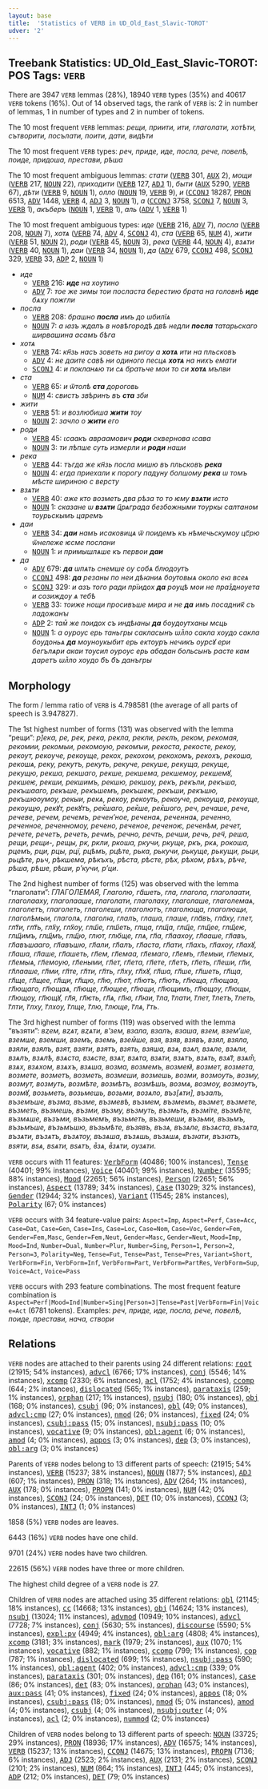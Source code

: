 ```yaml
---
layout: base
title:  'Statistics of VERB in UD_Old_East_Slavic-TOROT'
udver: '2'
---
```


## Treebank Statistics: UD_Old_East_Slavic-TOROT: POS Tags: `VERB`

There are 3947 `VERB` lemmas (28%), 18940 `VERB` types (35%) and 40617 `VERB` tokens (16%).
Out of 14 observed tags, the rank of `VERB` is: 2 in number of lemmas, 1 in number of types and 2 in number of tokens.

The 10 most frequent `VERB` lemmas: <em>рещи, приити, ити, глаголати, хотѣти, сътворити, посълати, поити, дати, видѣти</em>

The 10 most frequent `VERB` types:  <em>реч, приде, иде, посла, рече, повелѣ, поиде, придоша, престави, рѣша</em>

The 10 most frequent ambiguous lemmas: <em>стати</em> (<tt><a href="orv_torot-pos-VERB.html">VERB</a></tt> 301, <tt><a href="orv_torot-pos-AUX.html">AUX</a></tt> 2), <em>мощи</em> (<tt><a href="orv_torot-pos-VERB.html">VERB</a></tt> 217, <tt><a href="orv_torot-pos-NOUN.html">NOUN</a></tt> 22), <em>приходити</em> (<tt><a href="orv_torot-pos-VERB.html">VERB</a></tt> 127, <tt><a href="orv_torot-pos-ADJ.html">ADJ</a></tt> 1), <em>быти</em> (<tt><a href="orv_torot-pos-AUX.html">AUX</a></tt> 5290, <tt><a href="orv_torot-pos-VERB.html">VERB</a></tt> 67), <em>дѣти</em> (<tt><a href="orv_torot-pos-VERB.html">VERB</a></tt> 9, <tt><a href="orv_torot-pos-NOUN.html">NOUN</a></tt> 1), <em>олло</em> (<tt><a href="orv_torot-pos-NOUN.html">NOUN</a></tt> 19, <tt><a href="orv_torot-pos-VERB.html">VERB</a></tt> 9), <em>и</em> (<tt><a href="orv_torot-pos-CCONJ.html">CCONJ</a></tt> 18287, <tt><a href="orv_torot-pos-PRON.html">PRON</a></tt> 6513, <tt><a href="orv_torot-pos-ADV.html">ADV</a></tt> 1448, <tt><a href="orv_torot-pos-VERB.html">VERB</a></tt> 4, <tt><a href="orv_torot-pos-ADJ.html">ADJ</a></tt> 3, <tt><a href="orv_torot-pos-NOUN.html">NOUN</a></tt> 1), <em>а</em> (<tt><a href="orv_torot-pos-CCONJ.html">CCONJ</a></tt> 3758, <tt><a href="orv_torot-pos-SCONJ.html">SCONJ</a></tt> 7, <tt><a href="orv_torot-pos-NOUN.html">NOUN</a></tt> 3, <tt><a href="orv_torot-pos-VERB.html">VERB</a></tt> 1), <em>акъберъ</em> (<tt><a href="orv_torot-pos-NOUN.html">NOUN</a></tt> 1, <tt><a href="orv_torot-pos-VERB.html">VERB</a></tt> 1), <em>аль</em> (<tt><a href="orv_torot-pos-ADV.html">ADV</a></tt> 1, <tt><a href="orv_torot-pos-VERB.html">VERB</a></tt> 1)

The 10 most frequent ambiguous types:  <em>иде</em> (<tt><a href="orv_torot-pos-VERB.html">VERB</a></tt> 216, <tt><a href="orv_torot-pos-ADV.html">ADV</a></tt> 7), <em>посла</em> (<tt><a href="orv_torot-pos-VERB.html">VERB</a></tt> 208, <tt><a href="orv_torot-pos-NOUN.html">NOUN</a></tt> 7), <em>хотѧ</em> (<tt><a href="orv_torot-pos-VERB.html">VERB</a></tt> 74, <tt><a href="orv_torot-pos-ADV.html">ADV</a></tt> 4, <tt><a href="orv_torot-pos-SCONJ.html">SCONJ</a></tt> 4), <em>ста</em> (<tt><a href="orv_torot-pos-VERB.html">VERB</a></tt> 65, <tt><a href="orv_torot-pos-NUM.html">NUM</a></tt> 4), <em>жити</em> (<tt><a href="orv_torot-pos-VERB.html">VERB</a></tt> 51, <tt><a href="orv_torot-pos-NOUN.html">NOUN</a></tt> 2), <em>роди</em> (<tt><a href="orv_torot-pos-VERB.html">VERB</a></tt> 45, <tt><a href="orv_torot-pos-NOUN.html">NOUN</a></tt> 3), <em>река</em> (<tt><a href="orv_torot-pos-VERB.html">VERB</a></tt> 44, <tt><a href="orv_torot-pos-NOUN.html">NOUN</a></tt> 4), <em>взѧти</em> (<tt><a href="orv_torot-pos-VERB.html">VERB</a></tt> 40, <tt><a href="orv_torot-pos-NOUN.html">NOUN</a></tt> 1), <em>даи</em> (<tt><a href="orv_torot-pos-VERB.html">VERB</a></tt> 34, <tt><a href="orv_torot-pos-NOUN.html">NOUN</a></tt> 1), <em>да</em> (<tt><a href="orv_torot-pos-ADV.html">ADV</a></tt> 679, <tt><a href="orv_torot-pos-CCONJ.html">CCONJ</a></tt> 498, <tt><a href="orv_torot-pos-SCONJ.html">SCONJ</a></tt> 329, <tt><a href="orv_torot-pos-VERB.html">VERB</a></tt> 33, <tt><a href="orv_torot-pos-ADP.html">ADP</a></tt> 2, <tt><a href="orv_torot-pos-NOUN.html">NOUN</a></tt> 1)


* <em>иде</em>
  * <tt><a href="orv_torot-pos-VERB.html">VERB</a></tt> 216: <em><b>иде</b> на хѹтино</em>
  * <tt><a href="orv_torot-pos-ADV.html">ADV</a></tt> 7: <em>тое же зимы тои посласта берестию брата на головнѣ <b>иде</b> бѧху пожгли</em>
* <em>посла</em>
  * <tt><a href="orv_torot-pos-VERB.html">VERB</a></tt> 208: <em>брашно <b>посла</b> имъ до ѡбилїѧ</em>
  * <tt><a href="orv_torot-pos-NOUN.html">NOUN</a></tt> 7: <em>а ꙗзъ ждалъ в новѣгородѣ двѣ недли <b>посла</b> татарьскаго ширвашина асамъ бѣга</em>
* <em>хотѧ</em>
  * <tt><a href="orv_torot-pos-VERB.html">VERB</a></tt> 74: <em>кн҃зь насъ зоветь на ригѹ а <b>хотѧ</b> ити на пльсковъ</em>
  * <tt><a href="orv_torot-pos-ADV.html">ADV</a></tt> 4: <em>не даите савѣ ни одиного песцѧ <b>хотѧ</b> на нихъ емати</em>
  * <tt><a href="orv_torot-pos-SCONJ.html">SCONJ</a></tt> 4: <em>и покланѧю ти сѧ братьче мои то си <b>хотѧ</b> мълви</em>
* <em>ста</em>
  * <tt><a href="orv_torot-pos-VERB.html">VERB</a></tt> 65: <em>и ѿтолѣ <b>ста</b> дороговь</em>
  * <tt><a href="orv_torot-pos-NUM.html">NUM</a></tt> 4: <em>свистъ звѣринъ въ <b>ста</b> зби</em>
* <em>жити</em>
  * <tt><a href="orv_torot-pos-VERB.html">VERB</a></tt> 51: <em>и возлюбиша <b>жити</b> тѹ</em>
  * <tt><a href="orv_torot-pos-NOUN.html">NOUN</a></tt> 2: <em>зачло о <b>жити</b> его</em>
* <em>роди</em>
  * <tt><a href="orv_torot-pos-VERB.html">VERB</a></tt> 45: <em>ꙇсаакъ авраамович <b>роди</b> сквернова ꙇсава</em>
  * <tt><a href="orv_torot-pos-NOUN.html">NOUN</a></tt> 3: <em>ти лѣпше суть измерли и <b>роди</b> наши</em>
* <em>река</em>
  * <tt><a href="orv_torot-pos-VERB.html">VERB</a></tt> 44: <em>тъгда же кн҃зь посла мишю въ пльсковъ <b>река</b></em>
  * <tt><a href="orv_torot-pos-NOUN.html">NOUN</a></tt> 4: <em>егда приехали к порогу падуну болшому <b>река</b> ѡ томъ мѣсте шириною с версту</em>
* <em>взѧти</em>
  * <tt><a href="orv_torot-pos-VERB.html">VERB</a></tt> 40: <em>аже кто возметь два рѣза то то ѥму <b>взѧти</b> исто</em>
  * <tt><a href="orv_torot-pos-NOUN.html">NOUN</a></tt> 1: <em>сказане ѡ <b>взѧти</b> ц҃рѧграда безбожными тоуркы салтаном тоурьскымъ царемъ</em>
* <em>даи</em>
  * <tt><a href="orv_torot-pos-VERB.html">VERB</a></tt> 34: <em><b>даи</b> намъ исаковицѧ ѿ поидемъ къ нѣмечьскумѹ цс҃рю ѿнележе ѥсме послани</em>
  * <tt><a href="orv_torot-pos-NOUN.html">NOUN</a></tt> 1: <em>и примышлѧше къ первои <b>даи</b></em>
* <em>да</em>
  * <tt><a href="orv_torot-pos-ADV.html">ADV</a></tt> 679: <em><b>да</b> ѡпѧть снемше оу собѧ блюдѹтъ</em>
  * <tt><a href="orv_torot-pos-CCONJ.html">CCONJ</a></tt> 498: <em><b>да</b> резаны по неи дѣꙗниѧ бѹтовыѧ около еꙗ всеѧ</em>
  * <tt><a href="orv_torot-pos-SCONJ.html">SCONJ</a></tt> 329: <em>и азъ того ради прїидох <b>да</b> рѹцѣ мои не праз꙽днѹета и созиждѹ ѧ тебѣ</em>
  * <tt><a href="orv_torot-pos-VERB.html">VERB</a></tt> 33: <em>тоиже нощи просивъше мира и не <b>да</b> имъ посадник҃ съ ладожанꙑ</em>
  * <tt><a href="orv_torot-pos-ADP.html">ADP</a></tt> 2: <em>там꙽ же поидох съ индѣꙗны <b>да</b> бѹдѹтханы мсць</em>
  * <tt><a href="orv_torot-pos-NOUN.html">NOUN</a></tt> 1: <em>а ѹрѹс ерь таньгры сакласынъ ѡл꙽ло сакла хѹдо сакла бѹдоньѧ <b>да</b> мѹнѹкыбит ерь ектѹръ нечикъ ѹрсꙋ ери бегълѧри акаи тѹсил ѹрѹс ерь абадан больсынъ расте кам даретъ ѡл꙽ло хѹдо б҃ъ б҃ъ данъгры</em>

## Morphology

The form / lemma ratio of `VERB` is 4.798581 (the average of all parts of speech is 3.947827).

The 1st highest number of forms (131) was observed with the lemma “рещи”: <em>р]ека, ре, рек, река, рекла, рекли, реклъ, реком, рекомая, рекомии, рекомыи, рекомѹю, рекомꙑи, рекоста, рекосте, рекоу, рекоут, рекоуче, рекоуще, рекох, рекохом, рекохомъ, рекохъ, рекоша, рекошѧ, реку, рекутъ, рекуть, рекуче, рекуше, рекуща, рекуще, рекущю, рекша, рекшаго, рекше, рекшема, рекшемѹ, рекшемꙋ, рекшеѥ, рекши, рекшимъ, рекшю, рекшѹ, рекъ, рекъли, рекъша, рекъшааго, рекъше, рекъшемъ, рекъшеѥ, рекъши, рекъшю, рекъшюѹмѹ, рекыи, рекѧ, рекѹ, рекѹть, рекѹче, рекѹща, рекѹще, рекѹщю, рекꙋт, рекꙋтъ, рек꙽шаго, рек꙽ше, рек꙽шого, реч, речаше, рече, речеве, речем, речемъ, реченʼное, реченаѧ, реченнаѧ, реченно, реченное, реченномѹ, речено, реченое, реченоѥ, реченѣм, речет, речете, речетъ, речеть, речмъ, речно, речть, речши, речь, реч҃, реша, рещи, рещи-, рещы, рк, ркли, ркоша, ркучи, ркуще, ркъ, ркѧ, рокоша, рцемъ, рци, рцы, рцї, рцѣмъ, рцѣте, рька, рькучи, рькуще, рькущи, рьци, рьцѣте, рьч, рѣкшема, рѣкъхъ, рѣста, рѣсте, рѣх, рѣхом, рѣхъ, рѣче, рѣша, рѣше, рѣши, р’кучи, р’ци</em>.

The 2nd highest number of forms (125) was observed with the lemma “глаголати”: <em>ГЛАГОЛЕМАЯ, Глаголю, га҃шеть, гла, глагола, глаголаати, глаголааху, глаголааше, глаголати, глаголаху, глаголаше, глаголемаѧ, глаголетъ, глаголеть, глаголеши, глаголютъ, глаголюща, глаголющи, глаголѣмыи, глаголѧ, глаголꙗ, глалъ, глаша, глаше, гла҃въ, гла҃ху, глет, глт҃и, глт҃ь, глх҃у, глх҃ѹ, глш҃е, глш҃еть, глща, глщ҃а, глщ҃е, глщ҃ее, глщ҃еѥ, глщ҃имъ, глщ҃мъ, глщ҃ю, глют, глю҃ще, глѧ, гл҃а, гл҃аахѹ, гл҃ааше, гл҃авъ, гл҃авъшааго, гл҃авъшю, гл҃али, гл҃алъ, гл҃аста, гл҃ати, гл҃ахъ, гл҃ахѹ, гл҃ахꙋ, гл҃аша, гл҃аше, гл҃ашеть, гл҃ем, гл҃емаа, гл҃емаго, гл҃емъ, гл҃емыи, гл҃емых, гл҃емыѧ, гл҃емѹю, гл҃еными, гл҃ет, гл҃ета, гл҃ете, гл҃етъ, гл҃еть, гл҃еши, гл҃и, гл҃лааше, гл҃ми, гл҃те, гл҃ти, гл҃ть, гл҃ху, гл҃хꙋ, гл҃ша, гл҃ше, гл҃шеть, гл҃ща, гл҃ще, гл҃щее, гл҃щи, гл҃щю, гл҃ю, гл҃ют, гл҃ютъ, гл҃ють, гл҃юща, гл҃ющаа, гл҃ющаго, гл҃ющаѧ, гл҃юще, гл҃ющее, гл҃ющи, гл҃ющимъ, гл҃ющоу, гл҃ющы, гл҃ющѹ, гл҃ющꙋ, гл҃я, гл҃ѥть, гл҃ѧ, гл҃ꙗ, гл҃ꙗи, г҃ла, г҃лати, г҃лет, г҃летъ, г҃леть, г҃лти, г҃лху, г҃лхѹ, г҃лще, г҃лю, г҃люще, г҃лѧ, г҃ть</em>.

The 3rd highest number of forms (119) was observed with the lemma “възяти”: <em>вȥем, вȥѧт, вȥѧти, вʼзем, взала, взалъ, взаша, взем, вземʼше, вземше, вземши, вземъ, вземь, взем꙽ше, взя, взяв, взявъ, взял, взяла, взяли, взялъ, взят, взяти, взятъ, взять, взяша, взѧ, взѧл, взѧле, взѧли, взѧлъ, взѧлѣ, взѧста, взѧсте, взѧт, взѧта, взѧти, взѧтъ, взѧть, взѧт҃, взѧт꙽, взѧх, взѧхом, взѧхъ, взѧша, возма, возмемъ, возмем҃, возмет, возмета, возмете, возметъ, возметь, возмеши, возмешь, возми, возмоуть, возму, возмут, возмуть, возмѣте, возмѣтъ, возмѣшъ, возмѧ, возмѹ, возмѹтъ, возмꙋ, возьметь, возьмешь, возьми, возѧло, въз[ѧти], възалъ, въземъше, възма, възме, възмевѣ, възмем, възмемъ, възмет, възмете, възметь, възмешь, възми, възму, възмуть, възмьть, възміте, възмѣте, възмѧше, възъми, възьмемъ, възьметь, възьмеши, възьми, възьмъ, възьмъше, възьмъшю, възьмѣте, възявъ, възѧ, възѧле, възѧста, възѧта, възѧти, възѧтъ, възѧтѹ, възѧша, възѧшь, възѧшѧ, възꙗти, възꙗтъ, вѕяти, вѕѧ, вѕѧти, вѕѧтъ, в꙽зѧ, в꙽зѧти, оузѧти</em>.

`VERB` occurs with 11 features: <tt><a href="orv_torot-feat-VerbForm.html">VerbForm</a></tt> (40486; 100% instances), <tt><a href="orv_torot-feat-Tense.html">Tense</a></tt> (40401; 99% instances), <tt><a href="orv_torot-feat-Voice.html">Voice</a></tt> (40401; 99% instances), <tt><a href="orv_torot-feat-Number.html">Number</a></tt> (35595; 88% instances), <tt><a href="orv_torot-feat-Mood.html">Mood</a></tt> (22651; 56% instances), <tt><a href="orv_torot-feat-Person.html">Person</a></tt> (22651; 56% instances), <tt><a href="orv_torot-feat-Aspect.html">Aspect</a></tt> (13789; 34% instances), <tt><a href="orv_torot-feat-Case.html">Case</a></tt> (13029; 32% instances), <tt><a href="orv_torot-feat-Gender.html">Gender</a></tt> (12944; 32% instances), <tt><a href="orv_torot-feat-Variant.html">Variant</a></tt> (11545; 28% instances), <tt><a href="orv_torot-feat-Polarity.html">Polarity</a></tt> (67; 0% instances)

`VERB` occurs with 34 feature-value pairs: `Aspect=Imp`, `Aspect=Perf`, `Case=Acc`, `Case=Dat`, `Case=Gen`, `Case=Ins`, `Case=Loc`, `Case=Nom`, `Case=Voc`, `Gender=Fem`, `Gender=Fem,Masc`, `Gender=Fem,Neut`, `Gender=Masc`, `Gender=Neut`, `Mood=Imp`, `Mood=Ind`, `Number=Dual`, `Number=Plur`, `Number=Sing`, `Person=1`, `Person=2`, `Person=3`, `Polarity=Neg`, `Tense=Fut`, `Tense=Past`, `Tense=Pres`, `Variant=Short`, `VerbForm=Fin`, `VerbForm=Inf`, `VerbForm=Part`, `VerbForm=PartRes`, `VerbForm=Sup`, `Voice=Act`, `Voice=Pass`

`VERB` occurs with 293 feature combinations.
The most frequent feature combination is `Aspect=Perf|Mood=Ind|Number=Sing|Person=3|Tense=Past|VerbForm=Fin|Voice=Act` (6781 tokens).
Examples: <em>реч, приде, иде, посла, рече, повелѣ, поиде, престави, нача, створи</em>


## Relations

`VERB` nodes are attached to their parents using 24 different relations: <tt><a href="orv_torot-dep-root.html">root</a></tt> (21915; 54% instances), <tt><a href="orv_torot-dep-advcl.html">advcl</a></tt> (6766; 17% instances), <tt><a href="orv_torot-dep-conj.html">conj</a></tt> (5546; 14% instances), <tt><a href="orv_torot-dep-xcomp.html">xcomp</a></tt> (2330; 6% instances), <tt><a href="orv_torot-dep-acl.html">acl</a></tt> (1752; 4% instances), <tt><a href="orv_torot-dep-ccomp.html">ccomp</a></tt> (644; 2% instances), <tt><a href="orv_torot-dep-dislocated.html">dislocated</a></tt> (565; 1% instances), <tt><a href="orv_torot-dep-parataxis.html">parataxis</a></tt> (259; 1% instances), <tt><a href="orv_torot-dep-orphan.html">orphan</a></tt> (217; 1% instances), <tt><a href="orv_torot-dep-nsubj.html">nsubj</a></tt> (180; 0% instances), <tt><a href="orv_torot-dep-obj.html">obj</a></tt> (168; 0% instances), <tt><a href="orv_torot-dep-csubj.html">csubj</a></tt> (96; 0% instances), <tt><a href="orv_torot-dep-obl.html">obl</a></tt> (49; 0% instances), <tt><a href="orv_torot-dep-advcl-cmp.html">advcl:cmp</a></tt> (27; 0% instances), <tt><a href="orv_torot-dep-nmod.html">nmod</a></tt> (26; 0% instances), <tt><a href="orv_torot-dep-fixed.html">fixed</a></tt> (24; 0% instances), <tt><a href="orv_torot-dep-csubj-pass.html">csubj:pass</a></tt> (15; 0% instances), <tt><a href="orv_torot-dep-nsubj-pass.html">nsubj:pass</a></tt> (10; 0% instances), <tt><a href="orv_torot-dep-vocative.html">vocative</a></tt> (9; 0% instances), <tt><a href="orv_torot-dep-obl-agent.html">obl:agent</a></tt> (6; 0% instances), <tt><a href="orv_torot-dep-amod.html">amod</a></tt> (4; 0% instances), <tt><a href="orv_torot-dep-appos.html">appos</a></tt> (3; 0% instances), <tt><a href="orv_torot-dep-dep.html">dep</a></tt> (3; 0% instances), <tt><a href="orv_torot-dep-obl-arg.html">obl:arg</a></tt> (3; 0% instances)

Parents of `VERB` nodes belong to 13 different parts of speech:  (21915; 54% instances), <tt><a href="orv_torot-pos-VERB.html">VERB</a></tt> (15237; 38% instances), <tt><a href="orv_torot-pos-NOUN.html">NOUN</a></tt> (1877; 5% instances), <tt><a href="orv_torot-pos-ADJ.html">ADJ</a></tt> (607; 1% instances), <tt><a href="orv_torot-pos-PRON.html">PRON</a></tt> (318; 1% instances), <tt><a href="orv_torot-pos-ADV.html">ADV</a></tt> (264; 1% instances), <tt><a href="orv_torot-pos-AUX.html">AUX</a></tt> (178; 0% instances), <tt><a href="orv_torot-pos-PROPN.html">PROPN</a></tt> (141; 0% instances), <tt><a href="orv_torot-pos-NUM.html">NUM</a></tt> (42; 0% instances), <tt><a href="orv_torot-pos-SCONJ.html">SCONJ</a></tt> (24; 0% instances), <tt><a href="orv_torot-pos-DET.html">DET</a></tt> (10; 0% instances), <tt><a href="orv_torot-pos-CCONJ.html">CCONJ</a></tt> (3; 0% instances), <tt><a href="orv_torot-pos-INTJ.html">INTJ</a></tt> (1; 0% instances)

1858 (5%) `VERB` nodes are leaves.

6443 (16%) `VERB` nodes have one child.

9701 (24%) `VERB` nodes have two children.

22615 (56%) `VERB` nodes have three or more children.

The highest child degree of a `VERB` node is 27.

Children of `VERB` nodes are attached using 35 different relations: <tt><a href="orv_torot-dep-obl.html">obl</a></tt> (21145; 18% instances), <tt><a href="orv_torot-dep-cc.html">cc</a></tt> (14668; 13% instances), <tt><a href="orv_torot-dep-obj.html">obj</a></tt> (14624; 13% instances), <tt><a href="orv_torot-dep-nsubj.html">nsubj</a></tt> (13024; 11% instances), <tt><a href="orv_torot-dep-advmod.html">advmod</a></tt> (10949; 10% instances), <tt><a href="orv_torot-dep-advcl.html">advcl</a></tt> (7728; 7% instances), <tt><a href="orv_torot-dep-conj.html">conj</a></tt> (5630; 5% instances), <tt><a href="orv_torot-dep-discourse.html">discourse</a></tt> (5590; 5% instances), <tt><a href="orv_torot-dep-expl-pv.html">expl:pv</a></tt> (4949; 4% instances), <tt><a href="orv_torot-dep-obl-arg.html">obl:arg</a></tt> (4808; 4% instances), <tt><a href="orv_torot-dep-xcomp.html">xcomp</a></tt> (3181; 3% instances), <tt><a href="orv_torot-dep-mark.html">mark</a></tt> (1979; 2% instances), <tt><a href="orv_torot-dep-aux.html">aux</a></tt> (1070; 1% instances), <tt><a href="orv_torot-dep-vocative.html">vocative</a></tt> (882; 1% instances), <tt><a href="orv_torot-dep-ccomp.html">ccomp</a></tt> (799; 1% instances), <tt><a href="orv_torot-dep-cop.html">cop</a></tt> (787; 1% instances), <tt><a href="orv_torot-dep-dislocated.html">dislocated</a></tt> (699; 1% instances), <tt><a href="orv_torot-dep-nsubj-pass.html">nsubj:pass</a></tt> (590; 1% instances), <tt><a href="orv_torot-dep-obl-agent.html">obl:agent</a></tt> (402; 0% instances), <tt><a href="orv_torot-dep-advcl-cmp.html">advcl:cmp</a></tt> (339; 0% instances), <tt><a href="orv_torot-dep-parataxis.html">parataxis</a></tt> (301; 0% instances), <tt><a href="orv_torot-dep-dep.html">dep</a></tt> (161; 0% instances), <tt><a href="orv_torot-dep-case.html">case</a></tt> (86; 0% instances), <tt><a href="orv_torot-dep-det.html">det</a></tt> (83; 0% instances), <tt><a href="orv_torot-dep-orphan.html">orphan</a></tt> (43; 0% instances), <tt><a href="orv_torot-dep-aux-pass.html">aux:pass</a></tt> (41; 0% instances), <tt><a href="orv_torot-dep-fixed.html">fixed</a></tt> (24; 0% instances), <tt><a href="orv_torot-dep-appos.html">appos</a></tt> (18; 0% instances), <tt><a href="orv_torot-dep-csubj-pass.html">csubj:pass</a></tt> (18; 0% instances), <tt><a href="orv_torot-dep-nmod.html">nmod</a></tt> (5; 0% instances), <tt><a href="orv_torot-dep-amod.html">amod</a></tt> (4; 0% instances), <tt><a href="orv_torot-dep-csubj.html">csubj</a></tt> (4; 0% instances), <tt><a href="orv_torot-dep-nsubj-outer.html">nsubj:outer</a></tt> (4; 0% instances), <tt><a href="orv_torot-dep-acl.html">acl</a></tt> (2; 0% instances), <tt><a href="orv_torot-dep-nummod.html">nummod</a></tt> (2; 0% instances)

Children of `VERB` nodes belong to 13 different parts of speech: <tt><a href="orv_torot-pos-NOUN.html">NOUN</a></tt> (33725; 29% instances), <tt><a href="orv_torot-pos-PRON.html">PRON</a></tt> (18936; 17% instances), <tt><a href="orv_torot-pos-ADV.html">ADV</a></tt> (16575; 14% instances), <tt><a href="orv_torot-pos-VERB.html">VERB</a></tt> (15237; 13% instances), <tt><a href="orv_torot-pos-CCONJ.html">CCONJ</a></tt> (14675; 13% instances), <tt><a href="orv_torot-pos-PROPN.html">PROPN</a></tt> (7136; 6% instances), <tt><a href="orv_torot-pos-ADJ.html">ADJ</a></tt> (2523; 2% instances), <tt><a href="orv_torot-pos-AUX.html">AUX</a></tt> (2131; 2% instances), <tt><a href="orv_torot-pos-SCONJ.html">SCONJ</a></tt> (2101; 2% instances), <tt><a href="orv_torot-pos-NUM.html">NUM</a></tt> (864; 1% instances), <tt><a href="orv_torot-pos-INTJ.html">INTJ</a></tt> (445; 0% instances), <tt><a href="orv_torot-pos-ADP.html">ADP</a></tt> (212; 0% instances), <tt><a href="orv_torot-pos-DET.html">DET</a></tt> (79; 0% instances)


